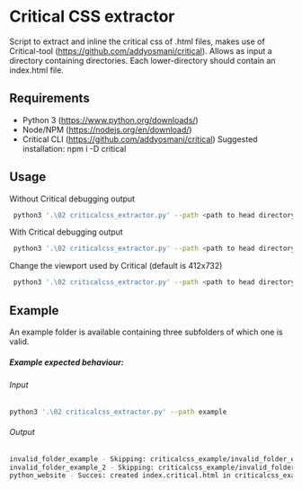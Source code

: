 # Critical CSS extractor
Script to extract and inline the critical css of .html files, makes use of Critical-tool (https://github.com/addyosmani/critical). 
Allows as input a directory containing directories. Each lower-directory should contain an index.html file.

## Requirements
- Python 3 (https://www.python.org/downloads/)
- Node/NPM (https://nodejs.org/en/download/)
- Critical CLI (https://github.com/addyosmani/critical) 
Suggested installation: npm i -D critical

## Usage
Without Critical debugging output
```sh
 python3 '.\02 criticalcss_extractor.py' --path <path to head directory>
```

With Critical debugging output
```sh
 python3 '.\02 criticalcss_extractor.py' --path <path to head directory> --criticalDebug True
```
Change the viewport used by Critical (default is 412x732)
```sh
 python3 '.\02 criticalcss_extractor.py' --path <path to head directory> --width <width> --height <height>
```


## Example 
An example folder is available containing three subfolders of which one is valid. 

##### Example expected behaviour:
###### Input
```sh
python3 '.\02 criticalcss_extractor.py' --path example
```
###### Output
```sh
invalid_folder_example - Skipping: criticalcss_example/invalid_folder_example: Given directory is empty
invalid_folder_example_2 - Skipping: criticalcss_example/invalid_folder_example_2: Folder does not contain index.html
python_website - Succes: created index.critical.html in criticalcss_example/python_website
```
